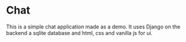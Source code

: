 # Chat

This is a simple chat application made as a demo.
It uses Django on the backend a sqlite database and html, css and vanilla js for ui.
